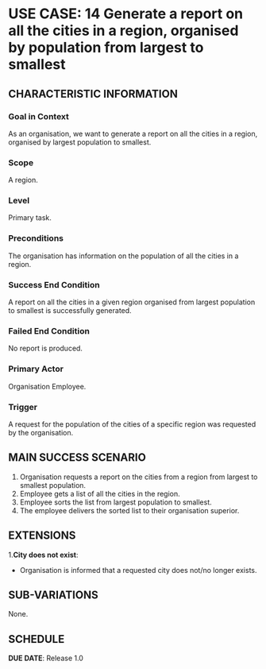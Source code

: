 # USE CASE: 14 Generate a report on all the cities in a region, organised by population from largest to smallest

## CHARACTERISTIC INFORMATION

### Goal in Context

As an organisation, we want to generate a report on all the cities in a region, organised by largest population to smallest.

### Scope

A region.

### Level

Primary task.

### Preconditions

The organisation has information on the population of all the cities in a region.

### Success End Condition

A report on all the cities in a given region organised from largest population to smallest is successfully generated.

### Failed End Condition

No report is produced.

### Primary Actor

Organisation Employee.

### Trigger

A request for the population of the cities of a specific region was requested by the organisation.

## MAIN SUCCESS SCENARIO

1. Organisation requests a report on the cities from a region from largest to smallest population.
2. Employee gets a list of all the cities in the region.
3. Employee sorts the list from largest population to smallest.
4. The employee delivers the sorted list to their organisation superior.

## EXTENSIONS

1.**City does not exist**:
- Organisation is informed that a requested city does not/no longer exists.

## SUB-VARIATIONS

None.

## SCHEDULE

**DUE DATE**: Release 1.0